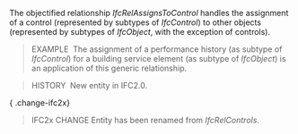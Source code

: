 ﻿The objectified relationship _IfcRelAssignsToControl_ handles the assignment of a control (represented by subtypes of _IfcControl_) to other objects (represented by subtypes of _IfcObject_, with the exception of controls).

> EXAMPLE&nbsp; The assignment of a performance history (as subtype of _IfcControl_) for a building service element (as subtype of _IfcObject_) is an application of this generic relationship.

> HISTORY&nbsp; New entity in IFC2.0.

{ .change-ifc2x}
> IFC2x CHANGE Entity has been renamed from _IfcRelControls_.
